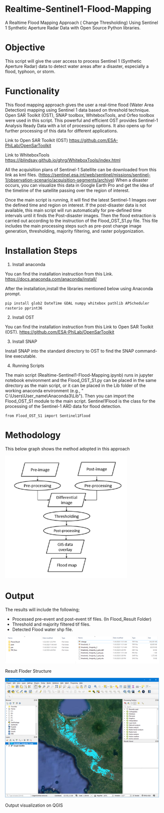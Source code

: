 # Realtime-Sentinel1-Flood-Mapping
A Realtime Flood Mapping Approach ( Change Thresholding) Using Sentinel 1 Synthetic Aperture Radar Data with Open Source Python libraries.

# Objective 
This script will give the user access to process Sentinel 1 (Synthetic Aperture Radar) data to detect water areas after a disaster, especially a flood, typhoon, or storm.

# Functionality
This flood mapping approach gives the user a real-time flood (Water Area Detection) mapping using Sentinel 1 data based on threshold technique.
Open SAR Toolkit (OST), SNAP toolbox, WhiteboxTools, and Orfeo toolbox were used in this script.
This powerful and efficient OST provides Sentinel-1 Analysis Ready Data with a lot of processing options. It also opens up for further processing of this data for different applications. 

Link to Open SAR Toolkit (OST)
https://github.com/ESA-PhiLab/OpenSarToolkit 

Link to WhiteboxTools
https://jblindsay.github.io/ghrg/WhiteboxTools/index.html

All the acquisition plans of Sentinel-1 Satellite can be downloaded from this link as kml files. (https://sentinel.esa.int/web/sentinel/missions/sentinel-1/observation-scenario/acquisition-segments/archive) When a disaster occurs, you can visualize this data in Google Earth Pro and get the idea of the timeline of the satellite passing over the region of interest. 

Once the main script is running, it will find the latest Sentinel-1 Images over the defined time and region on interest. If the post-disaster data is not available, this main script will run automatically for pre-defined time intervals until it finds the Post-disaster images. Then the flood extraction is carried out according to the instruction of the Flood_OST_S1.py file. This file includes the main processing steps such as pre-post change image generation, thresholding, majority filtering, and raster polygonization.

# Installation Steps

1. Install anaconda

You can find the installation instruction from this Link.
https://docs.anaconda.com/anaconda/install/

After the installation,install the libraries mentioned below using Anaconda prompt.

    pip install glob2 DateTime GDAL numpy whitebox pathlib APScheduler rasterio pprint36


2. Install OST

You can find the installation instruction from this Link to Open SAR Toolkit (OST).
https://github.com/ESA-PhiLab/OpenSarToolkit 



3. Install SNAP

Install SNAP into the standard directory to OST to find the SNAP command-line executable. 

4. Running Scripts

The main script (Realtime-Sentinel1-Flood-Mapping.ipynb) runs in jupyter notebook environment and the Flood_OST_S1.py can be placed in the same directory as the main script, or it can be placed in the Lib folder of the working anaconda environment (e.g., " C:\Users\User_name\Anaconda3\Lib"). 
Then you can import the Flood_OST_S1 module to the main script. Sentinel1Flood is the class for the processing of the Sentinel-1 ARD data for flood detection.
 
    from Flood_OST_S1 import Sentinel1Flood


# Methodology

This below graph shows the method adopted in this approach

<img src="https://github.com/chathumal93/Realtime-Sentinel1-Flood-Mapping/blob/master/Images/Method.png" width="400" height="400" />

# Output
The results will include the following;

* Processed pre-event and post-event tif files. (In Flood_Result Folder)
* Threshold and majority filtered tif files. 
* Detected Flood water shp file.

![](Images/Output_Structure.png)

Result Floder Structure

![](Images/Flood_Result_QGIS.png)

Output visualization on QGIS
